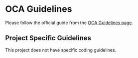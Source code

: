 # OCA Guidelines

Please follow the official guide from the [OCA Guidelines page](https://github.com/OCA/maintainer-tools/blob/master/CONTRIBUTING.md).

## Project Specific Guidelines

This project does not have specific coding guidelines.

